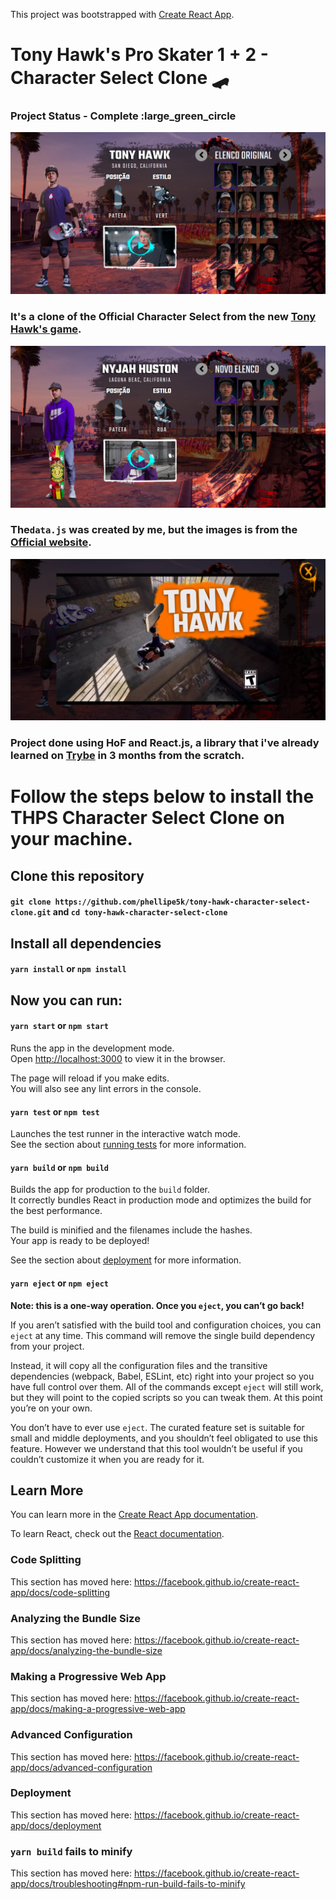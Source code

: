This project was bootstrapped with [Create React App](https://github.com/facebook/create-react-app).

# Tony Hawk's Pro Skater 1 + 2 - Character Select Clone :skateboard:

### Project Status - Complete :large_green_circle

![Image of Character Select](https://github.com/phellipe5k/tony-hawk-character-select-clone/blob/master/Captura%20de%20tela%20de%202020-09-16%2023-28-47.png)

### It's a clone of the Official Character Select from the new [Tony Hawk's game](https://www.tonyhawkthegame.com/br/pt/buy?cid=pgo_thpslaunch_kwthps_61701449_br).

![Image of Character Select 2](https://github.com/phellipe5k/tony-hawk-character-select-clone/blob/master/Captura%20de%20tela%20de%202020-09-16%2023-29-05.png)

### The`data.js` was created by me, but the images is from the [Official website](https://www.tonyhawkthegame.com/br/pt/buy?cid=pgo_thpslaunch_kwthps_61701449_br).

![Image of Character Select 3](https://github.com/phellipe5k/tony-hawk-character-select-clone/blob/master/Captura%20de%20tela%20de%202020-09-16%2023-23-48.png)

### Project done using HoF and React.js, a library that i've already learned on [Trybe](https://www.betrybe.com/) in 3 months from the scratch.

# Follow the steps below to install the THPS Character Select Clone on your machine.

## Clone this repository
#### `git clone https://github.com/phellipe5k/tony-hawk-character-select-clone.git` and `cd tony-hawk-character-select-clone`

## Install all dependencies
#### `yarn install` or `npm install`

## Now you can run:
#### `yarn start` or `npm start`

Runs the app in the development mode.<br />
Open [http://localhost:3000](http://localhost:3000) to view it in the browser.

The page will reload if you make edits.<br />
You will also see any lint errors in the console.

#### `yarn test` or `npm test`

Launches the test runner in the interactive watch mode.<br />
See the section about [running tests](https://facebook.github.io/create-react-app/docs/running-tests) for more information.

#### `yarn build` or `npm build`

Builds the app for production to the `build` folder.<br />
It correctly bundles React in production mode and optimizes the build for the best performance.

The build is minified and the filenames include the hashes.<br />
Your app is ready to be deployed!

See the section about [deployment](https://facebook.github.io/create-react-app/docs/deployment) for more information.

#### `yarn eject` or `npm eject`

**Note: this is a one-way operation. Once you `eject`, you can’t go back!**

If you aren’t satisfied with the build tool and configuration choices, you can `eject` at any time. This command will remove the single build dependency from your project.

Instead, it will copy all the configuration files and the transitive dependencies (webpack, Babel, ESLint, etc) right into your project so you have full control over them. All of the commands except `eject` will still work, but they will point to the copied scripts so you can tweak them. At this point you’re on your own.

You don’t have to ever use `eject`. The curated feature set is suitable for small and middle deployments, and you shouldn’t feel obligated to use this feature. However we understand that this tool wouldn’t be useful if you couldn’t customize it when you are ready for it.

## Learn More

You can learn more in the [Create React App documentation](https://facebook.github.io/create-react-app/docs/getting-started).

To learn React, check out the [React documentation](https://reactjs.org/).

### Code Splitting

This section has moved here: https://facebook.github.io/create-react-app/docs/code-splitting

### Analyzing the Bundle Size

This section has moved here: https://facebook.github.io/create-react-app/docs/analyzing-the-bundle-size

### Making a Progressive Web App

This section has moved here: https://facebook.github.io/create-react-app/docs/making-a-progressive-web-app

### Advanced Configuration

This section has moved here: https://facebook.github.io/create-react-app/docs/advanced-configuration

### Deployment

This section has moved here: https://facebook.github.io/create-react-app/docs/deployment

### `yarn build` fails to minify

This section has moved here: https://facebook.github.io/create-react-app/docs/troubleshooting#npm-run-build-fails-to-minify
